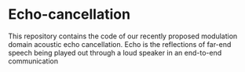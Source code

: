 # Echo-cancellation
This repository contains the code of our recently proposed modulation domain acoustic echo cancellation.
Echo is the reflections of far-end speech being played out through a loud speaker in an end-to-end communication
